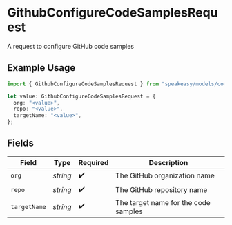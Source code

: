 # GithubConfigureCodeSamplesRequest

A request to configure GitHub code samples

## Example Usage

```typescript
import { GithubConfigureCodeSamplesRequest } from "speakeasy/models/components";

let value: GithubConfigureCodeSamplesRequest = {
  org: "<value>",
  repo: "<value>",
  targetName: "<value>",
};
```

## Fields

| Field                                | Type                                 | Required                             | Description                          |
| ------------------------------------ | ------------------------------------ | ------------------------------------ | ------------------------------------ |
| `org`                                | *string*                             | :heavy_check_mark:                   | The GitHub organization name         |
| `repo`                               | *string*                             | :heavy_check_mark:                   | The GitHub repository name           |
| `targetName`                         | *string*                             | :heavy_check_mark:                   | The target name for the code samples |